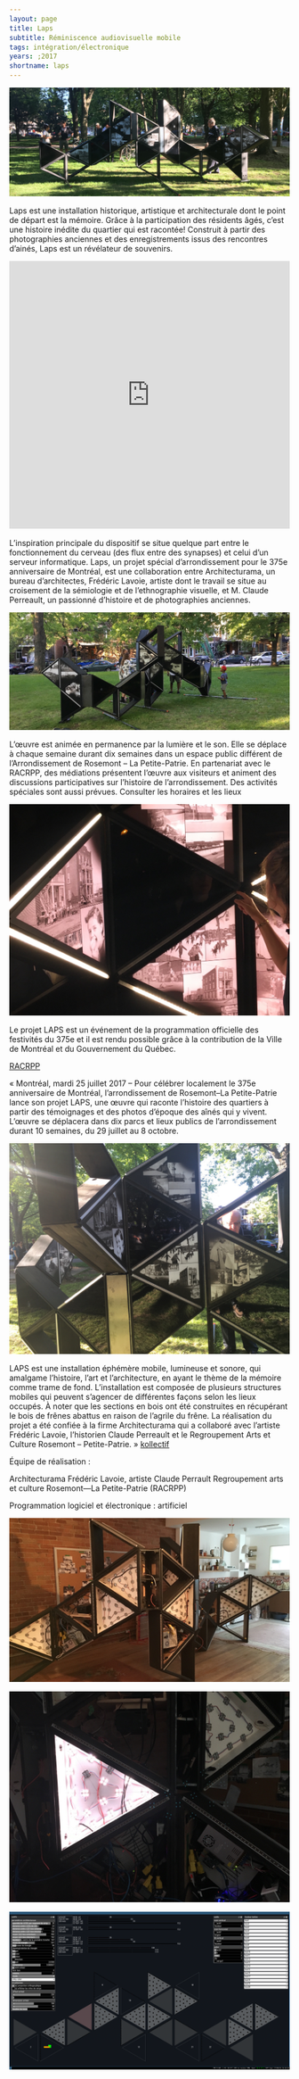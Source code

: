 ```yaml
---
layout: page
title: Laps
subtitle: Réminiscence audiovisuelle mobile
tags: intégration/électronique
years: ;2017
shortname: laps
---
```

![laps0](img_0.JPG)

Laps est une installation historique, artistique et architecturale dont le point de départ est la mémoire. Grâce à la participation des résidents âgés, c’est une histoire inédite du quartier qui est racontée!
Construit à partir des photographies anciennes et des enregistrements issus des rencontres d’ainés, Laps est un révélateur de souvenirs.

<iframe src="https://player.vimeo.com/video/227412427?byline=0" width="100%"  height="480"   frameborder="0" webkitallowfullscreen mozallowfullscreen allowfullscreen></iframe>


L’inspiration principale du dispositif se situe quelque part entre le fonctionnement du cerveau (des flux entre des synapses) et celui d’un serveur informatique.
Laps, un projet spécial d’arrondissement pour le 375e anniversaire de Montréal, est une collaboration entre Architecturama, un bureau d’architectes, Frédéric Lavoie, artiste dont le travail se situe au croisement de la sémiologie et de l’ethnographie visuelle, et M. Claude Perreault, un passionné d’histoire et de photographies anciennes.

 ![laps1](img_1.JPG)

L’œuvre est animée en permanence par la lumière et le son. Elle se déplace à chaque semaine durant dix semaines dans un espace public différent de l’Arrondissement de Rosemont – La Petite-Patrie. En partenariat avec le RACRPP, des médiations présentent l’œuvre aux visiteurs et animent des discussions participatives sur l’histoire de l’arrondissement. Des activités spéciales sont aussi prévues. Consulter les horaires et les lieux

![laps2](img_2.JPG)

Le projet LAPS est un événement de la programmation officielle des festivités du 375e et il est rendu possible grâce à la contribution de la Ville de Montréal et du Gouvernement du Québec.

[RACRPP](http://www.racrpp.org/laps/)


« Montréal, mardi 25 juillet 2017 – Pour célébrer localement le 375e anniversaire de Montréal, l’arrondissement de Rosemont–La Petite-Patrie lance son projet LAPS, une œuvre qui raconte l’histoire des quartiers à partir des témoignages et des photos d’époque des aînés qui y vivent. L’œuvre se déplacera dans dix parcs et lieux publics de l’arrondissement durant 10 semaines, du 29 juillet au 8 octobre.

![laps3](img_3.JPG)

LAPS est une installation éphémère mobile, lumineuse et sonore, qui amalgame l’histoire, l’art et l’architecture, en ayant le thème de la mémoire comme trame de fond. L’installation est composée de plusieurs structures mobiles qui peuvent s’agencer de différentes façons selon les lieux occupés. À noter que les sections en bois ont été construites en récupérant le bois de frênes abattus en raison de l’agrile du frêne. La réalisation du projet a été confiée à la firme Architecturama qui a collaboré avec l’artiste Frédéric Lavoie, l’historien Claude Perreault et le Regroupement Arts et Culture Rosemont – Petite-Patrie. »
[kollectif](http://kollectif.net/47674-2/)

Équipe de réalisation :

Architecturama
Frédéric Lavoie, artiste
Claude Perrault
Regroupement arts et culture Rosemont—La Petite-Patrie (RACRPP)

Programmation logiciel et électronique : artificiel

![laps4](img_4.JPG)

![laps5](img_5.JPG)

![laps6](img_6.png)



